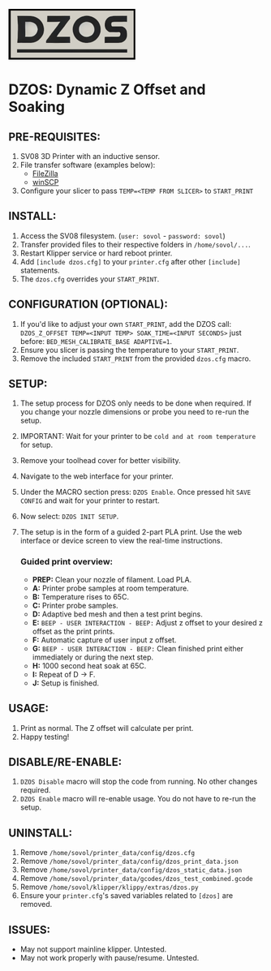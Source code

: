 
![LOGO](./images/dzos_logo.png)

# DZOS: Dynamic Z Offset and Soaking

## PRE-REQUISITES:
1. SV08 3D Printer with an inductive sensor.
2. File transfer software (examples below):
    - [FileZilla](https://filezilla-project.org/)
    - [winSCP](https://winscp.net/)
3. Configure your slicer to pass `TEMP=<TEMP FROM SLICER>` to `START_PRINT`

## INSTALL:
1. Access the SV08 filesystem. (`user: sovol` - `password: sovol`)
2. Transfer provided files to their respective folders in `/home/sovol/...`.
3. Restart Klipper service or hard reboot printer.
4. Add `[include dzos.cfg]` to your `printer.cfg` after other `[include]` statements.
5. The `dzos.cfg` overrides your `START_PRINT`.

## CONFIGURATION (OPTIONAL):
1. If you'd like to adjust your own `START_PRINT`, add the DZOS call: `DZOS_Z_OFFSET TEMP=<INPUT TEMP> SOAK_TIME=<INPUT SECONDS>` just before: `BED_MESH_CALIBRATE_BASE ADAPTIVE=1`. 
2. Ensure you slicer is passing the temperature to your `START_PRINT`.
3. Remove the included `START_PRINT` from the provided `dzos.cfg` macro.

## SETUP:
1. The setup process for DZOS only needs to be done when required. If you change your nozzle dimensions or probe you need to re-run the setup.
2. IMPORTANT: Wait for your printer to be `cold and at room temperature` for setup.
3. Remove your toolhead cover for better visibility.
4. Navigate to the web interface for your printer.
5. Under the MACRO section press: `DZOS Enable`. Once pressed hit `SAVE CONFIG` and wait for your printer to restart.
6. Now select: `DZOS INIT SETUP`.
7. The setup is in the form of a guided 2-part PLA print. Use the web interface or device screen to view the real-time instructions.

    ### Guided print overview:
    - **PREP:** Clean your nozzle of filament. Load PLA.
    - **A:** Printer probe samples at room temperature.
    - **B:** Temperature rises to 65C.
    - **C:** Printer probe samples.
    - **D:** Adaptive bed mesh and then a test print begins.
    - **E:** `BEEP - USER INTERACTION - BEEP:` Adjust z offset to your desired z offset as the print prints.
    - **F:** Automatic capture of user input z offset.
    - **G:** `BEEP - USER INTERACTION - BEEP:` Clean finished print either immediately or during the next step.
    - **H:** 1000 second heat soak at 65C.
    - **I:** Repeat of D -> F.
    - **J:** Setup is finished.

## USAGE:
1. Print as normal. The Z offset will calculate per print.
2. Happy testing!

## DISABLE/RE-ENABLE:
1. `DZOS Disable` macro will stop the code from running. No other changes required.
2. `DZOS Enable` macro will re-enable usage. You do not have to re-run the setup.

## UNINSTALL:
1. Remove `/home/sovol/printer_data/config/dzos.cfg`
2. Remove `/home/sovol/printer_data/config/dzos_print_data.json`
3. Remove `/home/sovol/printer_data/config/dzos_static_data.json`
4. Remove `/home/sovol/printer_data/gcodes/dzos_test_combined.gcode`
5. Remove `/home/sovol/klipper/klippy/extras/dzos.py`
6. Ensure your `printer.cfg`'s saved variables related to `[dzos]` are removed.

## ISSUES:
- May not support mainline klipper. Untested.
- May not work properly with pause/resume. Untested.